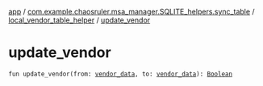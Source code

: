 [app](../../index.md) / [com.example.chaosruler.msa_manager.SQLITE_helpers.sync_table](../index.md) / [local_vendor_table_helper](index.md) / [update_vendor](.)

# update_vendor

`fun update_vendor(from: `[`vendor_data`](../../com.example.chaosruler.msa_manager.object_types/vendor_data/index.md)`, to: `[`vendor_data`](../../com.example.chaosruler.msa_manager.object_types/vendor_data/index.md)`): `[`Boolean`](https://kotlinlang.org/api/latest/jvm/stdlib/kotlin/-boolean/index.html)